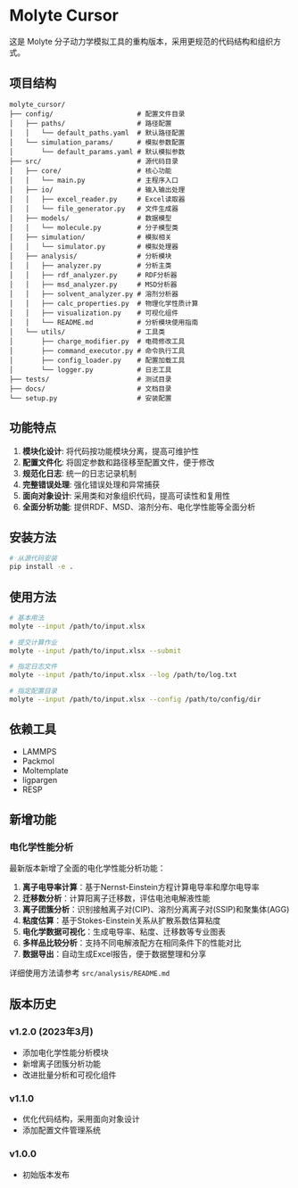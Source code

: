 # Molyte Cursor

这是 Molyte 分子动力学模拟工具的重构版本，采用更规范的代码结构和组织方式。

## 项目结构

```
molyte_cursor/
├── config/                     # 配置文件目录
│   ├── paths/                  # 路径配置
│   │   └── default_paths.yaml  # 默认路径配置
│   └── simulation_params/      # 模拟参数配置
│       └── default_params.yaml # 默认模拟参数
├── src/                        # 源代码目录
│   ├── core/                   # 核心功能
│   │   └── main.py             # 主程序入口
│   ├── io/                     # 输入输出处理
│   │   ├── excel_reader.py     # Excel读取器
│   │   └── file_generator.py   # 文件生成器
│   ├── models/                 # 数据模型
│   │   └── molecule.py         # 分子模型类
│   ├── simulation/             # 模拟相关
│   │   └── simulator.py        # 模拟处理器
│   ├── analysis/               # 分析模块
│   │   ├── analyzer.py         # 分析主类
│   │   ├── rdf_analyzer.py     # RDF分析器
│   │   ├── msd_analyzer.py     # MSD分析器
│   │   ├── solvent_analyzer.py # 溶剂分析器
│   │   ├── calc_properties.py  # 物理化学性质计算
│   │   ├── visualization.py    # 可视化组件
│   │   └── README.md           # 分析模块使用指南
│   └── utils/                  # 工具类
│       ├── charge_modifier.py  # 电荷修改工具
│       ├── command_executor.py # 命令执行工具
│       ├── config_loader.py    # 配置加载工具
│       └── logger.py           # 日志工具
├── tests/                      # 测试目录
├── docs/                       # 文档目录
└── setup.py                    # 安装配置
```

## 功能特点

1. **模块化设计**: 将代码按功能模块分离，提高可维护性
2. **配置文件化**: 将固定参数和路径移至配置文件，便于修改
3. **规范化日志**: 统一的日志记录机制
4. **完整错误处理**: 强化错误处理和异常捕获
5. **面向对象设计**: 采用类和对象组织代码，提高可读性和复用性
6. **全面分析功能**: 提供RDF、MSD、溶剂分布、电化学性能等全面分析

## 安装方法

```bash
# 从源代码安装
pip install -e .
```

## 使用方法

```bash
# 基本用法
molyte --input /path/to/input.xlsx

# 提交计算作业
molyte --input /path/to/input.xlsx --submit

# 指定日志文件
molyte --input /path/to/input.xlsx --log /path/to/log.txt

# 指定配置目录
molyte --input /path/to/input.xlsx --config /path/to/config/dir
```

## 依赖工具

- LAMMPS
- Packmol
- Moltemplate
- ligpargen
- RESP

## 新增功能

### 电化学性能分析

最新版本新增了全面的电化学性能分析功能：

1. **离子电导率计算**：基于Nernst-Einstein方程计算电导率和摩尔电导率
2. **迁移数分析**：计算阳离子迁移数，评估电池电解液性能
3. **离子团簇分析**：识别接触离子对(CIP)、溶剂分离离子对(SSIP)和聚集体(AGG)
4. **粘度估算**：基于Stokes-Einstein关系从扩散系数估算粘度
5. **电化学数据可视化**：生成电导率、粘度、迁移数等专业图表
6. **多样品比较分析**：支持不同电解液配方在相同条件下的性能对比
7. **数据导出**：自动生成Excel报告，便于数据整理和分享

详细使用方法请参考 `src/analysis/README.md`

## 版本历史

### v1.2.0 (2023年3月)
- 添加电化学性能分析模块
- 新增离子团簇分析功能
- 改进批量分析和可视化组件

### v1.1.0 
- 优化代码结构，采用面向对象设计
- 添加配置文件管理系统

### v1.0.0
- 初始版本发布 